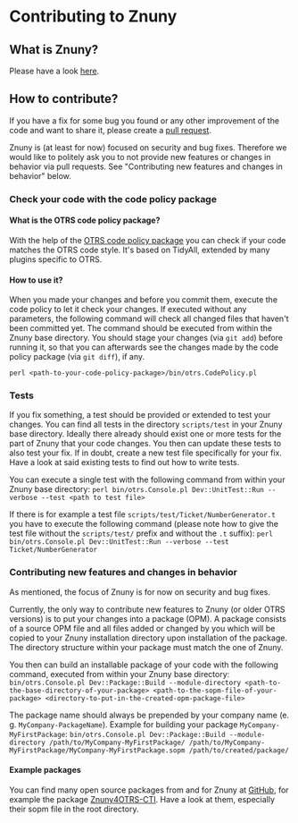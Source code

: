 # Contributing to Znuny

## What is Znuny?
Please have a look [here](https://www.znuny.org/).

## How to contribute?
If you have a fix for some bug you found or any other improvement of the code and want to share it, please create a [pull request](https://github.com/znuny/Znuny/pulls).

Znuny is (at least for now) focused on security and bug fixes. Therefore we would like to politely ask you to not provide new features or changes in behavior via pull requests. See "Contributing new features and changes in behavior" below.

### Check your code with the code policy package

#### What is the OTRS code policy package?
With the help of the [OTRS code policy package](https://github.com/OTRS/otrscodepolicy) you can check if your code matches the OTRS code style. It's based on TidyAll, extended by many plugins specific to OTRS.

#### How to use it?
When you made your changes and before you commit them, execute the code policy to let it check your changes. If executed without any parameters, the following command will check all changed files that haven't been committed yet. The command should be executed from within the Znuny base directory. You should stage your changes (via `git add`) before running it, so that you can afterwards see the changes made by the code policy package (via `git diff`), if any.

`perl <path-to-your-code-policy-package>/bin/otrs.CodePolicy.pl`

### Tests
If you fix something, a test should be provided or extended to test your changes. You can find all tests in the directory `scripts/test` in your Znuny base directory. Ideally there already should exist one or more tests for the part of Znuny that your code changes. You then can update these tests to also test your fix. If in doubt, create a new test file specifically for your fix. Have a look at said existing tests to find out how to write tests.

You can execute a single test with the following command from within your Znuny base directory:
`perl bin/otrs.Console.pl Dev::UnitTest::Run --verbose --test <path to test file>`

If there is for example a test file `scripts/test/Ticket/NumberGenerator.t` you have to execute the following command (please note how to give the test file without the `scripts/test/` prefix and without the `.t` suffix):
`perl bin/otrs.Console.pl Dev::UnitTest::Run --verbose --test Ticket/NumberGenerator`

### Contributing new features and changes in behavior
As mentioned, the focus of Znuny is for now on security and bug fixes.

Currently, the only way to contribute new features to Znuny (or older OTRS versions) is to put your changes into a package (OPM). A package consists of a source OPM file and all files added or changed by you which will be copied to your Znuny installation directory upon installation of the package. The directory structure within your package must match the one of Znuny.

You then can build an installable package of your code with the following command, executed from within your Znuny base directory:
`bin/otrs.Console.pl Dev::Package::Build --module-directory <path-to-the-base-directory-of-your-package> <path-to-the-sopm-file-of-your-package> <directory-to-put-in-the-created-opm-package-file>`

The package name should always be prepended by your company name (e. g. `MyCompany-PackageName`). Example for building your package `MyCompany-MyFirstPackage`:
`bin/otrs.Console.pl Dev::Package::Build --module-directory /path/to/MyCompany-MyFirstPackage/ /path/to/MyCompany-MyFirstPackage/MyCompany-MyFirstPackage.sopm /path/to/created/package/`

#### Example packages
You can find many open source packages from and for Znuny at [GitHub](https://github.com/znuny/), for example the package [Znuny4OTRS-CTI](https://github.com/znuny/Znuny4OTRS-CTI). Have a look at them, especially their sopm file in the root directory.
